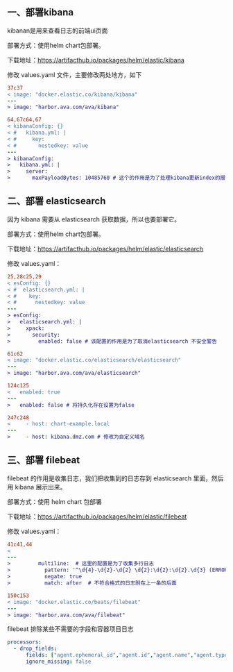 ## 一、部署kibana

kibanan是用来查看日志的前端ui页面

部署方式：使用helm chart包部署。

下载地址：https://artifacthub.io/packages/helm/elastic/kibana

修改 values.yaml 文件，主要修改两处地方，如下

```diff
37c37
< image: "docker.elastic.co/kibana/kibana"
---
> image: "harbor.ava.com/ava/kibana"

64,67c64,67
< kibanaConfig: {}
< #   kibana.yml: |
< #     key:
< #       nestedkey: value
---
> kibanaConfig:
>   kibana.yml: |
>     server:
>       maxPayloadBytes: 10485760 # 这个的作用是为了处理kibana更新index的报错信息
```

## 二、部署 elasticsearch

因为 kibana 需要从 elasticsearch 获取数据，所以也要部署它。

部署方式：使用helm chart包部署。

下载地址：https://artifacthub.io/packages/helm/elastic/elasticsearch

修改 values.yaml：

```diff
25,28c25,29
< esConfig: {}
< #  elasticsearch.yml: |
< #    key:
< #      nestedkey: value
---
> esConfig:
>   elasticsearch.yml: |
>     xpack:
>       security:
>         enabled: false # 该配置的作用是为了取消elasticsearch 不安全警告

61c62
< image: "docker.elastic.co/elasticsearch/elasticsearch"
---
> image: "harbor.ava.com/ava/elasticsearch"

124c125
<   enabled: true
---
>   enabled: false # 将持久化存在设置为false

247c248
<     - host: chart-example.local
---
>     - host: kibana.dmz.com # 修改为自定义域名
```

## 三、部署 filebeat

filebeat 的作用是收集日志，我们把收集到的日志存到 elasticsearch 里面，然后用 kibana 展示出来。

部署方式：使用 helm chart 包部署

下载地址：https://artifacthub.io/packages/helm/elastic/filebeat

修改 values.yaml：

```diff
41c41,44
<
---
>         multiline:  # 这里的配置是为了收集多行日志
>           pattern: '^\d{4}-\d{2}-\d{2} \d{2}:\d{2}:\d{2}.\d{3} (ERROR|WARN|INFO|DEBUG)'  # 收集这种格式开头的日志
>           negate: true
>           match: after  # 不符合格式的日志附在上一条的后面

150c153
< image: "docker.elastic.co/beats/filebeat"
---
> image: "harbor.ava.com/ava/filebeat"
```

filebeat 排除某些不需要的字段和容器项目日志

```yaml
processors:
  - drop_fields:
      fields: ["agent.ephemeral_id","agent.id","agent.name","agent.type","container.runtime","ecs.version","host.hostname","host.name","kubernetes.labels.pod-template-hash","host.os.version","agent.version","container.image.name","container.id","kubernetes.pod.uid","kubernetes.replicaset.name"]
      ignore_missing: false
```
